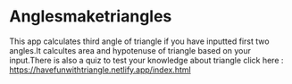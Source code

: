 # Anglesmaketriangles
This app calculates third angle of triangle if you have inputted first two angles.It calcultes area and hypotenuse of triangle based on your input.There is also a quiz to test your knowledge about triangle
click here : https://havefunwithtriangle.netlify.app/index.html
